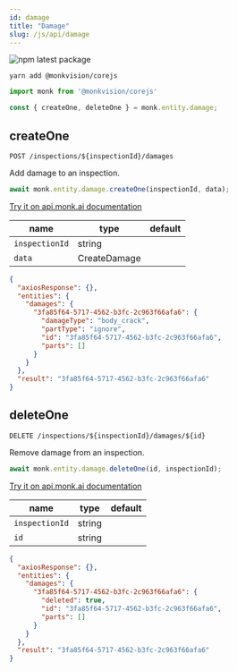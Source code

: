 ```yaml
---
id: damage
title: "Damage"
slug: /js/api/damage
---
```


![npm latest package](https://img.shields.io/npm/v/@monkvision/corejs/latest.svg)

```yarn
yarn add @monkvision/corejs
```

```js
import monk from '@monkvision/corejs'

const { createOne, deleteOne } = monk.entity.damage;
```

## createOne
`POST /inspections/${inspectionId}/damages`

Add damage to an inspection.

```javascript
await monk.entity.damage.createOne(inspectionId, data);
```

[Try it on api.monk.ai documentation](https://api.monk.ai/v1/apidocs/#/Damage/post_damage)

| **name**       | **type**     | **default** |
|----------------|--------------|-------------|
| `inspectionId` | string       |             |
| `data`         | CreateDamage |             |

```json
{
  "axiosResponse": {},
  "entities": {
    "damages": {
      "3fa85f64-5717-4562-b3fc-2c963f66afa6": {
        "damageType": "body_crack",
        "partType": "ignore",
        "id": "3fa85f64-5717-4562-b3fc-2c963f66afa6",
        "parts": []
      }
    }
  },
  "result": "3fa85f64-5717-4562-b3fc-2c963f66afa6"
}
```

## deleteOne
`DELETE /inspections/${inspectionId}/damages/${id}`

Remove damage from an inspection.

```javascript
await monk.entity.damage.deleteOne(id, inspectionId);
```

[Try it on api.monk.ai documentation](https://api.monk.ai/v1/apidocs/#/Damage/delete_damage)

| **name**             | **type** | **default** |
|----------------------|----------|-------------|
| `inspectionId`       | string   |             |
| `id`                 | string   |             |

```json
{
  "axiosResponse": {},
  "entities": {
    "damages": {
      "3fa85f64-5717-4562-b3fc-2c963f66afa6": {
        "deleted": true,
        "id": "3fa85f64-5717-4562-b3fc-2c963f66afa6",
        "parts": []
      }
    }
  },
  "result": "3fa85f64-5717-4562-b3fc-2c963f66afa6"
}
```
